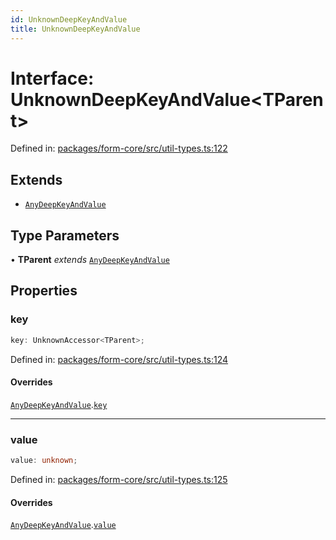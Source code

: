 ```yaml
---
id: UnknownDeepKeyAndValue
title: UnknownDeepKeyAndValue
---
```


<!-- DO NOT EDIT: this page is autogenerated from the type comments -->

# Interface: UnknownDeepKeyAndValue\<TParent\>

Defined in: [packages/form-core/src/util-types.ts:122](https://github.com/Pascalmh/tanstack-form/blob/main/packages/form-core/src/util-types.ts#L122)

## Extends

- [`AnyDeepKeyAndValue`](anydeepkeyandvalue.md)

## Type Parameters

• **TParent** *extends* [`AnyDeepKeyAndValue`](anydeepkeyandvalue.md)

## Properties

### key

```ts
key: UnknownAccessor<TParent>;
```

Defined in: [packages/form-core/src/util-types.ts:124](https://github.com/Pascalmh/tanstack-form/blob/main/packages/form-core/src/util-types.ts#L124)

#### Overrides

[`AnyDeepKeyAndValue`](anydeepkeyandvalue.md).[`key`](AnyDeepKeyAndValue.md#key)

***

### value

```ts
value: unknown;
```

Defined in: [packages/form-core/src/util-types.ts:125](https://github.com/Pascalmh/tanstack-form/blob/main/packages/form-core/src/util-types.ts#L125)

#### Overrides

[`AnyDeepKeyAndValue`](anydeepkeyandvalue.md).[`value`](AnyDeepKeyAndValue.md#value)
